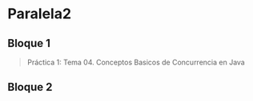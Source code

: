 # Paralela2

## Bloque 1

> Práctica 1: Tema 04. Conceptos Basicos de Concurrencia en Java


## Bloque 2
